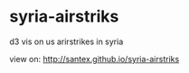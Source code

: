 # syria-airstriks
d3 vis on us arirstrikes in syria

view on: http://santex.github.io/syria-airstriks
  
